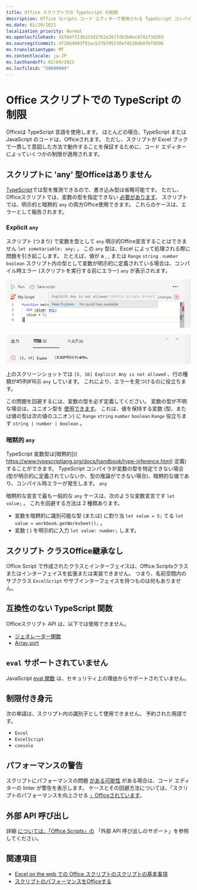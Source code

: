```yaml
---
title: Office スクリプトでの TypeScript の制限
description: Office Scripts コード エディターで使用される TypeScript コンパイラと linter の詳細。
ms.date: 01/29/2021
localization_priority: Normal
ms.openlocfilehash: 41584ff23b333d17b2e267fdb3b0ec8741f3d203
ms.sourcegitcommit: df2b64603f91acb37bf95230efd538db0fbf9206
ms.translationtype: MT
ms.contentlocale: ja-JP
ms.lasthandoff: 02/04/2021
ms.locfileid: "50099909"
---
```

# <a name="typescript-restrictions-in-office-scripts"></a>Office スクリプトでの TypeScript の制限

Officeは TypeScript 言語を使用します。 ほとんどの場合、TypeScript または JavaScript のコードは、Officeされます。 ただし、スクリプトが Excel ブックで一貫して意図した方法で動作することを保証するために、コード エディターによっていくつかの制限が適用されます。

## <a name="no-any-type-in-office-scripts"></a>スクリプトに 'any' 型Officeはありません

[TypeScript](https://www.typescriptlang.org/docs/handbook/typescript-in-5-minutes.html)では型を推測できるので、書き込み型は省略可能です。 ただし、Officeスクリプトでは、変数の型を指定できない [必要があります](https://www.typescriptlang.org/docs/handbook/basic-types.html#any)。 スクリプトでは、明示的と暗黙的 `any` の両方Office使用できます。 これらのケースは、エラーとして報告されます。

### <a name="explicit-any"></a>Explicit `any`

スクリプト (つまり) で変数を型として `any` 明示的Office宣言することはできません `let someVariable: any;` 。 この `any` 型は、Excel によって処理される際に問題を引き起こします。 たとえば、値が a , , または `Range` `string` . `number` `boolean` スクリプト内の型として変数が明示的に定義されている場合は、コンパイル時エラー (スクリプトを実行する前にエラー) `any` が表示されます。

![コード エディターのホバー テキスト内の明示的なメッセージ](../images/explicit-any-editor-message.png)

![コンソール ウィンドウでの明示的なエラー](../images/explicit-any-error-message.png)

上のスクリーンショットでは `[5, 16] Explicit Any is not allowed` 、行の種類が#5列#16示 `any` しています。 これにより、エラーを見つけるのに役立ちます。

この問題を回避するには、変数の型を必ず定義してください。 変数の型が不明な場合は、ユニオン型を [使用できます](https://www.typescriptlang.org/docs/handbook/unions-and-intersections.html)。 これは、値を保持する変数 (型、または値の型は次の値のユニオン) に `Range` `string` `number` `boolean` `Range` 役立ちます `string | number | boolean` 。

### <a name="implicit-any"></a>暗黙的 `any`

TypeScript 変数型は[暗黙的](( https://www.typescriptlang.org/docs/handbook/type-inference.html) 定義) することができます。 TypeScript コンパイラが変数の型を特定できない場合 (型が明示的に定義されていないか、型の推論ができない場合)、暗黙的な値であり、コンパイル時エラーが発生します。 `any`

暗黙的な宣言で最も一般的な `any` ケースは、次のような変数宣言です `let value;` 。 これを回避する方法は 2 種類あります。

* 変数を暗黙的に識別可能な型 (または) に割り当 `let value = 5;` てる `let value = workbook.getWorksheet();` 。
* 変数 ( ) を明示的に入力 `let value: number;` します。

## <a name="no-inheriting-office-script-classes-or-interfaces"></a>スクリプト クラスOffice継承なし

Office Script で作成されたクラスとインターフェイスは、Office Scripts[](https://www.typescriptlang.org/docs/handbook/classes.html#inheritance)クラスまたはインターフェイスを拡張または実装できません。 つまり、名前空間内のサブクラス `ExcelScript` やサブインターフェイスを持つものは何もありません。

## <a name="incompatible-typescript-functions"></a>互換性のない TypeScript 関数

Officeスクリプト API は、以下では使用できません。

* [ジェネレーター関数](https://developer.mozilla.org/docs/Web/JavaScript/Guide/Iterators_and_Generators#generator_functions)
* [Array.sort](https://developer.mozilla.org/docs/Web/JavaScript/Reference/Global_Objects/Array/sort)

## <a name="eval-is-not-supported"></a>`eval` サポートされていません

JavaScript [eval 関数](https://developer.mozilla.org/docs/Web/JavaScript/Reference/Global_Objects/eval) は、セキュリティ上の理由からサポートされていません。

## <a name="restricted-identifers"></a>制限付き身元

次の単語は、スクリプト内の識別子として使用できません。 予約された用語です。

* `Excel`
* `ExcelScript`
* `console`

## <a name="performance-warnings"></a>パフォーマンスの警告

スクリプトにパフォーマンスの問題 [がある可能性](https://wikipedia.org/wiki/Lint_(software)) がある場合は、コード エディターの linter が警告を表示します。 ケースとその回避方法については、「スクリプトのパフォーマンスを向上させる [」Officeされています](web-client-performance.md)。

## <a name="external-api-calls"></a>外部 API 呼び出し

詳細 [については、「Office Scripts」の](external-calls.md) 「外部 API 呼び出しのサポート」を参照してください。

## <a name="see-also"></a>関連項目

* [Excel on the web での Office スクリプトのスクリプトの基本事項](scripting-fundamentals.md)
* [スクリプトのパフォーマンスをOfficeする](web-client-performance.md)
